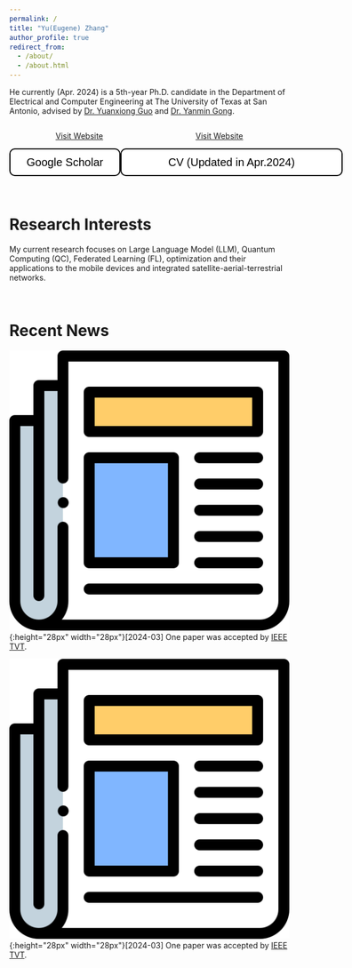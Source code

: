 ```yaml
---
permalink: /
title: "Yu(Eugene) Zhang"
author_profile: true
redirect_from: 
  - /about/
  - /about.html
---
```


He currently (Apr. 2024) is a 5th-year Ph.D. candidate in the Department of Electrical and Computer Engineering at The University of Texas at San Antonio, advised by [Dr. Yuanxiong Guo](https://guoyuanxiong.github.io) and [Dr. Yanmin Gong](https://yanmingong.github.io). 

<div style="display: flex; justify-content: space-around; align-items: center;">
  <!-- First button linking to Stack Overflow -->
<a href="https://www.google.com" class="btn--x-large">Visit Website</a>
  
  <!-- Second button linking to GitHub -->
<a href="https://www.google.com" class="btn--x-large">Visit Website</a>
</div>




<div style="display: flex; justify-content: space-around; align-items: center;">
  <!-- First button linking to Stack Overflow -->
  <form action="https://scholar.google.com/citations?hl=en&user=p6z9Id4AAAAJ" method="get" target="_blank">
    <button type="submit" style="width: 200px; height: 50px; font-size: 20px; color: black; background-color: white; border: 2px solid black; border-radius: 10px; font-family: Arial, sans-serif;">
      Google Scholar
    </button>
  </form>
  
  <!-- Second button linking to GitHub -->
  <form action="https://yu-zhang-eugene.github.io/files/paper1.pdf" method="get" target="_blank">
    <button type="submit" style="width: 400px; height: 50px; font-size: 20px; color: black; background-color: white; border: 2px solid black; border-radius: 10px; font-family: Arial, sans-serif;">
      CV (Updated in Apr.2024)
    </button>
  </form>
</div>

<p>&nbsp;</p>


Research Interests
======

My current research focuses on Large Language Model (LLM), Quantum Computing (QC), Federated Learning (FL), optimization and their applications to the mobile devices and integrated satellite-aerial-terrestrial networks.

<p>&nbsp;</p>


Recent News
======

![news](/images/newspaper.png){:height="28px" width="28px"}[2024-03] One paper was accepted by [IEEE TVT](https://ieeexplore.ieee.org/xpl/RecentIssue.jsp?punumber=25).

![news](/images/newspaper.png){:height="28px" width="28px"}[2024-03] One paper was accepted by [IEEE TVT](https://ieeexplore.ieee.org/xpl/RecentIssue.jsp?punumber=25).